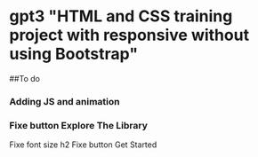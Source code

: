 # gpt3 "HTML and CSS training project with responsive without using Bootstrap"

##To do

### Adding JS and animation
### Fixe button Explore The Library
Fixe font size h2
Fixe button Get Started
